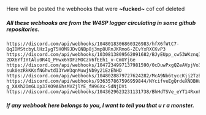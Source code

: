 Here will be posted the webhooks that were **~fucked~** cof cof deleted

##### All these webhooks are from the **W4SP** logger circulating in some github repositories.

```
https://discord.com/api/webhooks/1048018306860326983/hfX6fWtC7-QqIDMStcbyLlHzIygT5HOM9JDvQNBp8j3mp8URnJKRmo6-ZCvYxRXCKvP3
https://discord.com/api/webhooks/1030813809562091682/BJyEUpp_cw53WKznqIW0-2DX6YfIYtAlu0R4Q_PHwx6YDFzMOCzV6fEEh1_v-CmUYjGe
https://discord.com/api/webhooks/1047234997137981590/0cDuwPxgQZeAVpjVo3kAGN62F-suk0ezRkKKsfNGhwtdI3YwW3qnMuwjNb9y21EzEhHD
https://discord.com/api/webhooks/1048028879727624282/McA9Nb6tyccKjj2TzEwwzK62jcyBhQcvvM7_OTzQ4cQJCKGJ03ghe9FMsPVvPtGXVsbE
https://discord.com/api/webhooks/936357867596959844/NYcifveEgQrdeXNDBHuSu9O-g_XAXh2Om6LUp37KO9A6hsMVZjlYE_fH96Xx-5dNjDVi
https://discord.com/api/webhooks/1043629623231131738/BhHdTSVe_eYT14RxnFzKgTVqfCjdbnYdjO0TYolPwSU3Xn1hzzHC0GOLO7wlUDFyc0lD
```

##### If any webhook here belongs to you, I want to tell you that u r a monster.
